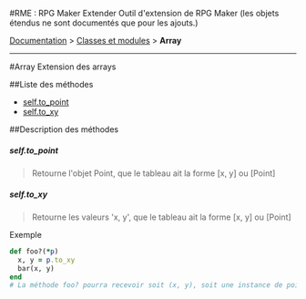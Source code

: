 #RME : RPG Maker Extender
Outil d'extension de RPG Maker (les objets étendus ne sont documentés que pour les ajouts.)

[Documentation](README.md) > [Classes et modules](__class-and-module_list.md) > **Array**  
- - -  
#Array
Extension des arrays

##Liste des méthodes
*    [self.to_point](#selfto_point)
*    [self.to_xy](#selfto_xy)


##Description des méthodes
##### self.to_point

> Retourne l'objet Point, que le tableau ait la forme [x, y] ou [Point]

  
> 





##### self.to_xy

> Retourne les valeurs 'x, y', que le tableau ait la forme [x, y] ou [Point]

  
> 



Exemple  
```ruby  
def foo?(*p)
  x, y = p.to_xy
  bar(x, y)
end
# La méthode foo? pourra recevoir soit (x, y), soit une instance de point en argument  
```



